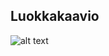 ## Luokkakaavio  
  
  
![alt text](https://github.com/Faktatykki/ot-harjoitustyo/blob/master/projekti/HSLGatherer/dokumentaatio/luokkakaavio.png?raw=true)

